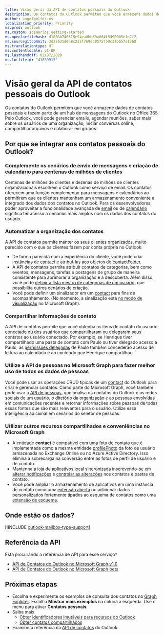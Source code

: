 ```yaml
---
title: Visão geral da API de contatos pessoais do Outlook
description: Os contatos do Outlook permitem que você armazene dados de contatos pessoais e fazem parte de um hub de mensagens do Outlook no Office 365. Pelo Outlook, você pode gerenciar emails, agendar reuniões, saber mais sobre os usuários de uma organização, iniciar conversas online, compartilhar arquivos e colaborar em grupos.
author: angelgolfer-ms
localization_priority: Priority
ms.prod: outlook
ms.custom: scenarios:getting-started
ms.openlocfilehash: d1888b740315e94ea0bb39a664f5390085e1d2f2
ms.sourcegitcommit: 3d22631d6a8c235f7b9ec0575f60c3fb557a1368
ms.translationtype: HT
ms.contentlocale: pt-BR
ms.lasthandoff: 02/07/2020
ms.locfileid: "41839915"
---
```

# <a name="outlook-personal-contacts-api-overview"></a>Visão geral da API de contatos pessoais do Outlook

Os contatos do Outlook permitem que você armazene dados de contatos pessoais e fazem parte de um hub de mensagens do Outlook no Office 365. Pelo Outlook, você pode gerenciar emails, agendar reuniões, saber mais sobre os usuários de uma organização, iniciar conversas online, compartilhar arquivos e colaborar em grupos.

## <a name="why-integrate-with-outlook-personal-contacts"></a>Por que se integrar aos contatos pessoais do Outlook?

### <a name="complement-messaging-and-calendaring-scenarios-for-hundreds-of-millions-of-customers"></a>Complemente os cenários de envio de mensagens e criação de calendário para centenas de milhões de clientes

Centenas de milhões de clientes e dezenas de milhões de clientes organizacionais escolhem o Outlook como serviço de email. Os contatos oferecem uma função complementar para mensagens e calendários ao permitirem que os clientes mantenham um armazenamento conveniente e integrado dos dados dos contatos no Outlook. Para os desenvolvedores, poder aproveitar a funcionalidade avançada de [email](outlook-mail-concept-overview.md) ou de [calendário](outlook-calendar-concept-overview.md) significa ter acesso a cenários mais amplos com os dados dos contatos do usuário.

### <a name="automate-contact-organization"></a>Automatizar a organização dos contatos

A API de contatos permite manter os seus clientes organizados, muito parecido com o que os clientes fazem por conta própria no Outlook:

- De forma parecida com a experiência do cliente, você pode criar instâncias de [contact](/graph/api/resources/contact?view=graph-rest-1.0) e atribuí-las aos objetos de [contactFolder](/graph/api/resources/contactfolder?view=graph-rest-1.0).
- A API de contatos permite atribuir contatos de categorias, bem como eventos, mensagens, tarefas e postagens de grupo de maneira consistente para aprimorar a organização e a descoberta. Além disso, você pode [definir a lista mestra de categorias de um usuário](/graph/api/outlookuser-post-mastercategories?view=graph-rest-1.0), que possibilita outros cenários de criação.
- Você pode definir um sinalizador em um [contact](/graph/api/resources/contact?view=graph-rest-1.0) para fins de acompanhamento. (No momento, a sinalização está [no modo de visualização](versioning-and-support.md#beta-version) no Microsoft Graph).

### <a name="share-contact-information"></a>Compartilhar informações de contato

A API de contatos permite que você obtenha os itens de contato do usuário conectado ou dos usuários que compartilharam ou delegaram seus contatos ao usuário conectado. Por exemplo, se Henrique tiver compartilhado uma pasta de contato com Paulo ou tiver delegado acesso a Paulo, as [permissões delegadas](auth/auth-concepts.md#microsoft-graph-permissions) de Paulo também concederão acesso de leitura ao calendário e ao conteúdo que Henrique compartilhou.

### <a name="leverage-people-api-in-microsoft-graph-to-make-better-use-of-all-people-data"></a>Utilize a API de pessoas no Microsoft Graph para fazer melhor uso de todos os dados de pessoas

Você pode usar as operações CRUD típicas de um [contact](/graph/api/resources/contact?view=graph-rest-1.0) do Outlook para criar e gerenciar contatos. Como parte do Microsoft Graph, você também pode usar a [API de pessoas](people-example.md), que analisa os contatos do Outlook e as redes sociais de um usuário, o diretório da organização e as pessoas envolvidas em comunicações recentes e retornar informações sobre pessoas de todas essas fontes que são mais relevantes para o usuário. Utilize essa inteligência adicional em cenários do seletor de pessoas.

### <a name="take-advantage-of-other-shared-features-and-conveniences-in-microsoft-graph"></a>Utilizar outros recursos compartilhados e conveniências no Microsoft Graph

- A entidade **contact** é compatível com uma foto de contato que é implementada como a mesma entidade [profilePhoto](/graph/api/resources/profilephoto?view=graph-rest-1.0) da foto de usuário armazenada no Exchange Online ou no Azure Active Directory. Isso elimina a sobrecarga na conversão entre as fotos de perfil de usuário e de contato.
- Mantenha a loja de aplicativos local sincronizada inscrevendo-se em [alterar notificações](/graph/api/resources/webhooks?view=graph-rest-1.0) e [controlar as alterações](delta-query-overview.md) nos contatos e pastas de contato.
- Você pode ampliar o armazenamento de aplicativos em uma instância de contato como uma [extensão aberta](extensibility-overview.md#open-extensions) ou adicionar dados personalizados fortemente tipados ao esquema de contatos como uma [extensão de esquema](extensibility-overview.md#schema-extensions).

## <a name="where-is-the-data"></a>Onde estão os dados?

[!INCLUDE [outlook-mailbox-type-support](../includes/outlook-mailbox-type-support.md)]

## <a name="api-reference"></a>Referência da API

Está procurando a referência de API para esse serviço?

- [API de Contatos do Outlook no Microsoft Graph v1.0](/graph/api/resources/contact?view=graph-rest-1.0)
- [API de Contatos do Outlook no Microsoft Graph beta](/graph/api/resources/contact?view=graph-rest-beta)

## <a name="next-steps"></a>Próximas etapas

- Escolha e experimente os exemplos de consulta dos contatos no [Graph Explorer](https://developer.microsoft.com/graph/graph-explorer/?request=me%2Fcontacts&version=v1.0). Escolha **Mostrar mais exemplos** na coluna à esquerda. Use o menu para ativar **Contatos pessoais**.
- Saiba mais:
  - [Obter identificadores imutáveis para recursos do Outlook](outlook-immutable-id.md)
  - [Obter contatos compartilhados](outlook-get-shared-contacts-folders.md)
- Examine a referência da [API de contatos](/graph/api/resources/contact?view=graph-rest-1.0) do Outlook.
